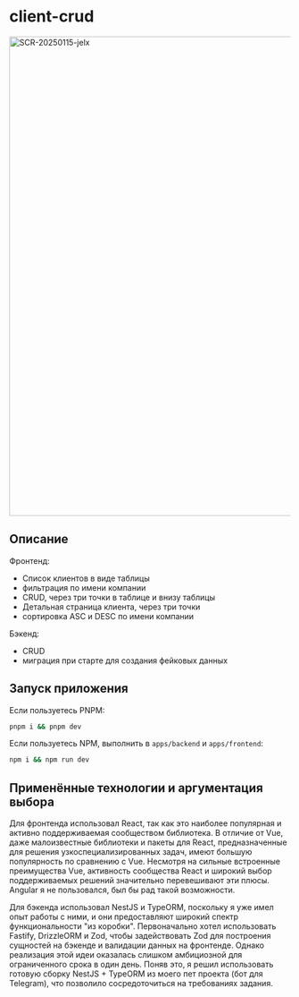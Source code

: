 # client-crud

<img width="857" alt="SCR-20250115-jelx" src="https://github.com/user-attachments/assets/7e8ad589-207e-486e-964d-1720cf91f997" />

## Описание
Фронтенд:
- Список клиентов в виде таблицы
- фильтрация по имени компании
- CRUD, через три точки в таблице и внизу таблицы
- Детальная страница клиента, через три точки
- сортировка ASC и DESC по имени компании

Бэкенд:
- CRUD
- миграция при старте для создания фейковых данных


## Запуск приложения
Если пользуетесь PNPM:
```bash
pnpm i && pnpm dev
```

Если пользуетесь NPM, выполнить в `apps/backend` и `apps/frontend`:
```bash
npm i && npm run dev
```

## Применённые технологии и аргументация выбора
Для фронтенда использовал React, так как это наиболее популярная и активно поддерживаемая сообществом библиотека. В отличие от Vue, даже малоизвестные библиотеки и пакеты для React, предназначенные для решения узкоспециализированных задач, имеют большую популярность по сравнению с Vue. Несмотря на сильные встроенные преимущества Vue, активность сообщества React и широкий выбор поддерживаемых решений значительно перевешивают эти плюсы. Angular я не пользовался, был бы рад такой возможности.

Для бэкенда использовал NestJS и TypeORM, поскольку я уже имел опыт работы с ними, и они предоставляют широкий спектр функциональности "из коробки". Первоначально хотел использовать Fastify, DrizzleORM и Zod, чтобы задействовать Zod для построения сущностей на бэкенде и валидации данных на фронтенде. Однако реализация этой идеи оказалась слишком амбициозной для ограниченного срока в один день. Поняв это, я решил использовать готовую сборку NestJS + TypeORM из моего пет проекта (бот для Telegram), что позволило сосредоточиться на требованиях задания.
